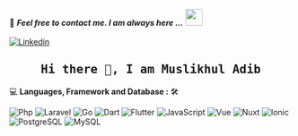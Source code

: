 📝 ***Feel free to contact me. I am always here ...*** <img src="https://media.giphy.com/media/WUlplcMpOCEmTGBtBW/giphy.gif" width="30">
<br>
<br>
[![Linkedin](https://img.shields.io/badge/Muslikhul%20Adib-blue?logo=Linkedin&logoColor=blue&labelColor=black)](https://www.linkedin.com/in/muslikhul-adib/)
<h2 align='center'><samp><strong>Hi there 👋, I am Muslikhul Adib</strong></samp></h2>

💻 **Languages, Framework and Database :** 🛠️<br>

![Php](https://img.shields.io/badge/-Php-000000?style=flat&logo=php&logoColor=7377AD&labelColor=ffffff)
![Laravel](https://img.shields.io/badge/-Laravel-000000?style=flat&logo=laravel&logoColor=F72414&labelColor=ffffff)
![Go](https://img.shields.io/badge/-Go-000000?style=flat&logo=go&logoColor=00A7D0&labelColor=ffffff)
![Dart](https://img.shields.io/badge/-Dart-000000?style=flat&logo=dart&logoColor=025596&labelColor=ffffff)
![Flutter](https://img.shields.io/badge/-Flutter-000000?style=flat&logo=flutter&logoColor=51BFF0&labelColor=ffffff)
![JavaScript](https://img.shields.io/badge/-JavaScript-000000?style=flat&logo=javascript)
![Vue](https://img.shields.io/badge/-VueJs-000000?style=flat&logo=vuedotjs&labelColor=ffffff)
![Nuxt](https://img.shields.io/badge/-NuxtJs-000000?style=flat&logo=nuxtdotjs&labelColor=ffffff)
![Ionic](https://img.shields.io/badge/-IonicJs-000000?style=flat&logo=ionic&labelColor=ffffff)
![PostgreSQL](https://img.shields.io/badge/-PostgreSQL-000000?style=flat&logo=postgresql&logoColor=ffffff&labelColor=336791)
![MySQL](https://img.shields.io/badge/-MySQL-000000?style=flat&logo=mysql&labelColor=ffffff)
